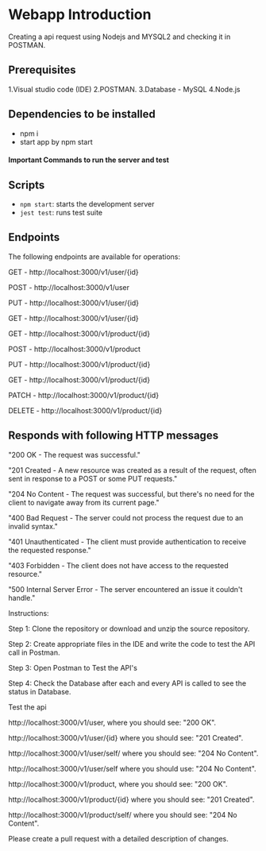 # Webapp Introduction
Creating a api request using Nodejs and MYSQL2 and checking it in POSTMAN.

## Prerequisites

1.Visual studio code (IDE)
2.POSTMAN.
3.Database - MySQL
4.Node.js

## Dependencies to be installed 

- npm i 
- start app by npm start


<h4>Important Commands to run the server and test</h4>

## Scripts
- `npm start`: starts the development server
- `jest test`: runs test suite

## Endpoints
The following endpoints are available for operations:

GET - http://localhost:3000/v1/user/{id}

POST - http://localhost:3000/v1/user

PUT - http://localhost:3000/v1/user/{id}

GET - http://localhost:3000/v1/user/{id}

GET - http://localhost:3000/v1/product/{id}

POST - http://localhost:3000/v1/product

PUT - http://localhost:3000/v1/product/{id}

GET - http://localhost:3000/v1/product/{id}

PATCH - http://localhost:3000/v1/product/{id}

DELETE - http://localhost:3000/v1/product/{id}


## Responds with following HTTP messages

"200 OK - The request was successful."

"201 Created - A new resource was created as a result of the request, often sent in response to a POST or some PUT requests."

"204 No Content - The request was successful, but there's no need for the client to navigate away from its current page."

"400 Bad Request - The server could not process the request due to an invalid syntax."

"401 Unauthenticated - The client must provide authentication to receive the requested response."

"403 Forbidden - The client does not have access to the requested resource."

"500 Internal Server Error - The server encountered an issue it couldn't handle."


Instructions:

Step 1: Clone the repository or download and unzip the source repository.

Step 2: Create appropriate files in the IDE and write the code to test the API call in Postman.

Step 3: Open Postman to Test the API's

Step 4: Check the Database after each and every API is called to see the status in Database.

Test the api

http://localhost:3000/v1/user, where you should see: "200 OK".

http://localhost:3000/v1/user/{id} where you should see: "201 Created".

http://localhost:3000/v1/user/self/ where you should see: "204 No Content".

http://localhost:3000/v1/user/self where you should use: "204 No Content".

http://localhost:3000/v1/product, where you should see: "200 OK".

http://localhost:3000/v1/product/{id} where you should see: "201 Created".

http://localhost:3000/v1/product/self/ where you should see: "204 No Content".


Please create a pull request with a detailed description of changes.